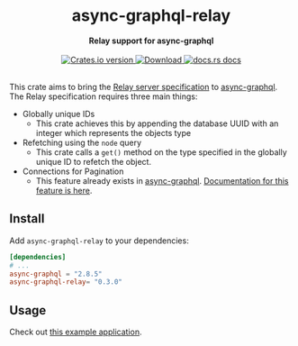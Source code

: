 <h1 align="center">async-graphql-relay</h1>
<div align="center">
 <strong>
   Relay support for async-graphql
 </strong>
</div>

<br />

<div align="center">
  <!-- Crates version -->
  <a href="https://crates.io/crates/async-graphql-relay">
    <img src="https://img.shields.io/crates/v/async-graphql-relay.svg?style=flat-square"
    alt="Crates.io version" />
  </a>
  <!-- Downloads -->
  <a href="https://crates.io/crates/async-graphql-relay">
    <img src="https://img.shields.io/crates/d/async-graphql-relay.svg?style=flat-square"
      alt="Download" />
  </a>
  <!-- docs.rs docs -->
  <a href="https://docs.rs/async-graphql-relay">
    <img src="https://img.shields.io/badge/docs-latest-blue.svg?style=flat-square"
      alt="docs.rs docs" />
  </a>
</div>
<br/>

This crate aims to bring the [Relay server specification](https://relay.dev/docs/guides/graphql-server-specification) to [async-graphql](https://github.com/async-graphql/async-graphql). The Relay specification requires three main things:
 - Globally unique IDs
    - This crate achieves this by appending the database UUID with an integer which represents the objects type
 -  Refetching using the `node` query
    - This crate calls a `get()` method on the type specified in the globally unique ID to refetch the object.
 - Connections for Pagination
    - This feature already exists in [async-graphql](https://github.com/async-graphql/async-graphql). [Documentation for this feature is here](https://async-graphql.github.io/async-graphql/en/cursor_connections.html).

## Install

Add `async-graphql-relay` to your dependencies:

```toml
[dependencies]
# ...
async-graphql = "2.8.5"
async-graphql-relay= "0.3.0"
```
## Usage

Check out [this example application](https://github.com/oscartbeaumont/async-graphql-relay/tree/main/example).